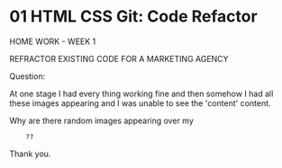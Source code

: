 # 01 HTML CSS Git: Code Refactor

HOME WORK - WEEK 1


REFRACTOR EXISTING CODE FOR A MARKETING AGENCY 




Question:

At one stage I had every thing working fine and then somehow I had all these images appearing and I was unable to see the 'content' content.


Why are there random images appearing over my 

<article class="content">
        <section>

        ??

Thank you.
